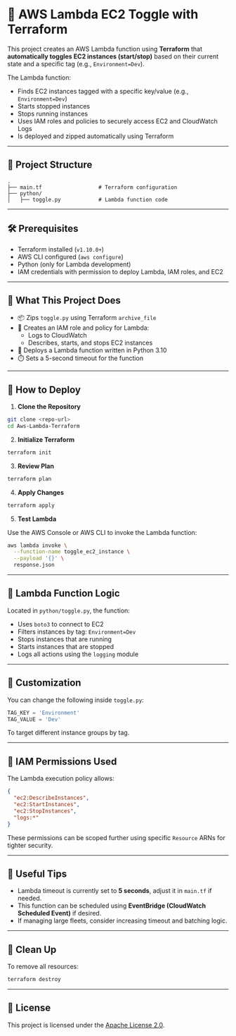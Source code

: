 
# 🔁 AWS Lambda EC2 Toggle with Terraform

This project creates an AWS Lambda function using **Terraform** that **automatically toggles EC2 instances (start/stop)** based on their current state and a specific tag (e.g., `Environment=Dev`).

The Lambda function:
- Finds EC2 instances tagged with a specific key/value (e.g., `Environment=Dev`)
- Starts stopped instances
- Stops running instances
- Uses IAM roles and policies to securely access EC2 and CloudWatch Logs
- Is deployed and zipped automatically using Terraform

---

## 🧱 Project Structure

```
.
├── main.tf                  # Terraform configuration
├── python/
│   ├── toggle.py            # Lambda function code
```

---

## 🛠️ Prerequisites

- Terraform installed (`v1.10.0+`)
- AWS CLI configured (`aws configure`)
- Python (only for Lambda development)
- IAM credentials with permission to deploy Lambda, IAM roles, and EC2

---

## 🔧 What This Project Does

- 📦 Zips `toggle.py` using Terraform `archive_file`
- 🔐 Creates an IAM role and policy for Lambda:
  - Logs to CloudWatch
  - Describes, starts, and stops EC2 instances
- 🚀 Deploys a Lambda function written in Python 3.10
- ⏱️ Sets a 5-second timeout for the function

---

## 🚀 How to Deploy

1. **Clone the Repository**

```bash
git clone <repo-url>
cd Aws-Lambda-Terraform

```

2. **Initialize Terraform**

```bash
terraform init
```

3. **Review Plan**

```bash
terraform plan
```

4. **Apply Changes**

```bash
terraform apply
```

5. **Test Lambda**

Use the AWS Console or AWS CLI to invoke the Lambda function:

```bash
aws lambda invoke \
  --function-name toggle_ec2_instance \
  --payload '{}' \
  response.json
```

---

## 📜 Lambda Function Logic

Located in `python/toggle.py`, the function:

- Uses `boto3` to connect to EC2
- Filters instances by tag: `Environment=Dev`
- Stops instances that are running
- Starts instances that are stopped
- Logs all actions using the `logging` module

---

## 🧠 Customization

You can change the following inside `toggle.py`:

```python
TAG_KEY = 'Environment'
TAG_VALUE = 'Dev'
```

To target different instance groups by tag.

---

## 🔐 IAM Permissions Used

The Lambda execution policy allows:

```json
{
  "ec2:DescribeInstances",
  "ec2:StartInstances",
  "ec2:StopInstances",
  "logs:*"
}
```

These permissions can be scoped further using specific `Resource` ARNs for tighter security.

---

## 📎 Useful Tips

- Lambda timeout is currently set to **5 seconds**, adjust it in `main.tf` if needed.
- This function can be scheduled using **EventBridge (CloudWatch Scheduled Event)** if desired.
- If managing large fleets, consider increasing timeout and batching logic.

---

## 🧼 Clean Up

To remove all resources:

```bash
terraform destroy
```

---

## 📄 License

This project is licensed under the [Apache License 2.0](https://www.apache.org/licenses/LICENSE-2.0).
